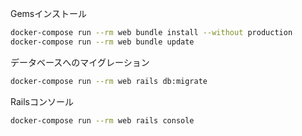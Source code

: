 Gemsインストール

```bash
docker-compose run --rm web bundle install --without production
docker-compose run --rm web bundle update
```

データベースへのマイグレーション

```bash
docker-compose run --rm web rails db:migrate
```

Railsコンソール

```bash
docker-compose run --rm web rails console
```